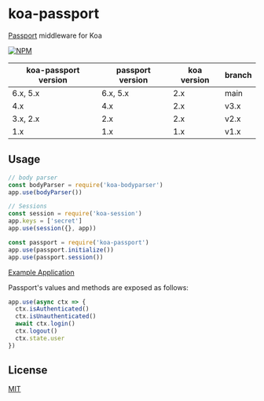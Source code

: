 # koa-passport

[Passport](https://github.com/jaredhanson/passport) middleware for Koa

[![NPM][npm]](https://npmjs.org/package/koa-passport)

koa-passport version  | passport version | koa version | branch
--------------------- | ---------------- | ------------| ------
6.x, 5.x              | 6.x, 5.x         | 2.x         | main
4.x                   | 4.x              | 2.x         | v3.x
3.x, 2.x              | 2.x              | 2.x         | v2.x
1.x                   | 1.x              | 1.x         | v1.x

## Usage

```js
// body parser
const bodyParser = require('koa-bodyparser')
app.use(bodyParser())

// Sessions
const session = require('koa-session')
app.keys = ['secret']
app.use(session({}, app))

const passport = require('koa-passport')
app.use(passport.initialize())
app.use(passport.session())
```

[Example Application](https://github.com/rkusa/koa-passport-example)

Passport's values and methods are exposed as follows:

```js
app.use(async ctx => {
  ctx.isAuthenticated()
  ctx.isUnauthenticated()
  await ctx.login()
  ctx.logout()
  ctx.state.user
})
```

## License

  [MIT](LICENSE)

[npm]: http://img.shields.io/npm/v/koa-passport.svg
[dependencies]: http://img.shields.io/david/rkusa/koa-passport.svg
[travis]: https://travis-ci.org/rkusa/koa-passport.svg?branch=master
